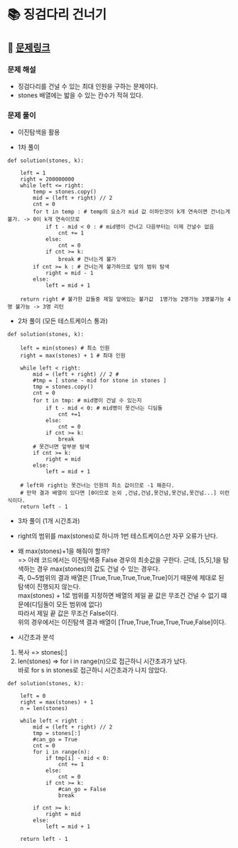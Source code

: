 
# 📚 징검다리 건너기

## 📌 [문제링크](https://school.programmers.co.kr/learn/courses/30/lessons/64062)

### 문제 해설

- 징검다리를 건널 수 있는 최대 인원을 구하는 문제이다.
- stones 배열에는 밟을 수 있는 칸수가 적혀 있다.

### 문제 풀이

- 이진탐색을 활용

- 1차 풀이

```
def solution(stones, k):

    left = 1
    right = 200000000
    while left <= right:
        temp = stones.copy()
        mid = (left + right) // 2
        cnt = 0
        for t in temp : # temp의 요소가 mid 값 이하인것이 k개 연속이면 건너는게 불가. -> 0이 k개 연속이므로
            if t - mid < 0 : # mid명이 건너고 다음부터는 이제 건널수 없음
                cnt += 1
            else:
                cnt = 0
            if cnt >= k:
                break # 건너는게 불가
        if cnt >= k : # 건너는게 불가하므로 앞의 범위 탐색 
            right = mid - 1
        else:
            left = mid + 1
            
    return right # 불가한 값들중 제일 앞에있는 불가값  1명가능 2명가능 3명불가능 4명 불가능 -> 3명 리턴
```

- 2차 풀이 (모든 테스트케이스 통과)

```
def solution(stones, k):

    left = min(stones) # 최소 인원
    right = max(stones) + 1 # 최대 인원 
    
    while left < right:
        mid = (left + right) // 2 # 
        #tmp = [ stone - mid for stone in stones ]
        tmp = stones.copy()
        cnt = 0
        for t in tmp: # mid명이 건널 수 있는지
            if t - mid < 0: # mid명이 못건너는 디딤돌
                cnt +=1
            else:
                cnt = 0
            if cnt >= k:
                break
        # 못건너면 앞부분 탐색
        if cnt >= k:
            right = mid
        else:
            left = mid + 1
    
    # left와 right는 못건너는 인원의 최소 값이므로 -1 해준다.
    # 만약 결과 배열이 있다면 [0이므로 논외 ,건넘,건넘,못건넘,못건넘,못건넘...] 이런 식이다.
    return left - 1
```

- 3차 풀이 (1개 시간초과)
- right의 범위를 max(stones)로 하니까 1번 테스트케이스만 자꾸 오류가 난다.
- 왜 max(stones)+1을 해줘야 할까?  
=> 아래 코드에서는 이진탐색중 False 경우의 최솟값을 구한다. 근데, \[5,5],1을 탐색하는 경우 max(stones)의 값도 건널 수 있는 경우다.  
즉, 0~5범위의 결과 배열은 \[True,True,True,True,True]이기 때문에 제대로 된 탐색이 진행되지 않는다.  
max(stones) + 1로 범위를 지정하면 배열의 제일 끝 값은 무조건 건널 수 없기 떄문에(디딤돌이 모든 범위에 없다)  
따라서 제일 끝 값은 무조건 False이다.  
위의 경우에서는 이진탐색 결과 배열이 \[True,True,True,True,True,False]이다.

- 시간초과 분석
1. 복사 => stones\[:]
2. len(stones) => for i in range(n)으로 접근하니 시간초과가 났다.  
바로 for s in stones로 접근하니 시간초과가 나지 않았다.

```
def solution(stones, k):

    left = 0
    right = max(stones) + 1
    n = len(stones)
    
    while left < right : 
        mid = (left + right) // 2
        tmp = stones[:]
        #can_go = True
        cnt = 0
        for i in range(n):
            if tmp[i] - mid < 0:
                cnt += 1
            else:
                cnt = 0
            if cnt >= k:
                #can_go = False
                break
        
        if cnt >= k:
            right = mid
        else:
            left = mid + 1
            
    return left - 1
```
